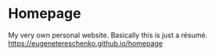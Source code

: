# Homepage
My very own personal website. Basically this is just a résumé.
https://eugenetereschenko.github.io/homepage
